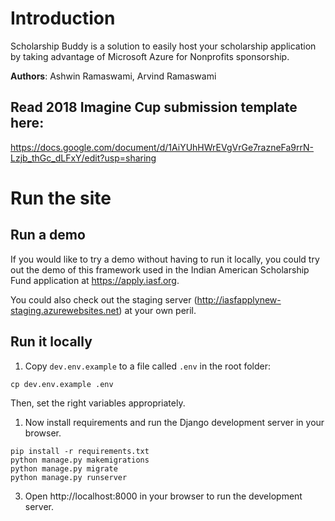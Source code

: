 # Introduction
Scholarship Buddy is a solution to easily host your scholarship application by taking advantage of Microsoft Azure for Nonprofits sponsorship.

**Authors**: Ashwin Ramaswami, Arvind Ramaswami

## Read 2018 Imagine Cup submission template here: 
https://docs.google.com/document/d/1AiYUhHWrEVgVrGe7razneFa9rrN-Lzjb_thGc_dLFxY/edit?usp=sharing

# Run the site
## Run a demo
If you would like to try a demo without having to run it locally, you could try out the demo of this framework used in the Indian American Scholarship Fund application at https://apply.iasf.org.

You could also check out the staging server (http://iasfapplynew-staging.azurewebsites.net) at your own peril.

## Run it locally
1. Copy `dev.env.example` to a file called `.env` in the root folder:
```
cp dev.env.example .env
```

Then, set the right variables appropriately.

1. Now install requirements and run the Django development server in your browser.
```
pip install -r requirements.txt
python manage.py makemigrations
python manage.py migrate
python manage.py runserver
```

3. Open http://localhost:8000 in your browser to run the development server.